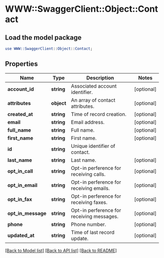 # WWW::SwaggerClient::Object::Contact

## Load the model package
```perl
use WWW::SwaggerClient::Object::Contact;
```

## Properties
Name | Type | Description | Notes
------------ | ------------- | ------------- | -------------
**account_id** | **string** | Associated account identifier. | [optional] 
**attributes** | **object** | An array of contact attributes. | [optional] 
**created_at** | **string** | Time of record creation. | [optional] 
**email** | **string** | Email address. | [optional] 
**full_name** | **string** | Full name. | [optional] 
**first_name** | **string** | First name. | [optional] 
**id** | **string** | Unique identifier of contact. | 
**last_name** | **string** | Last name. | [optional] 
**opt_in_call** | **string** | Opt-in perference for receiving calls. | [optional] 
**opt_in_email** | **string** | Opt-in perference for receiving emails. | [optional] 
**opt_in_fax** | **string** | Opt-in perference for receiving faxes. | [optional] 
**opt_in_message** | **string** | Opt-in perference for receiving messages. | [optional] 
**phone** | **string** | Phone number. | [optional] 
**updated_at** | **string** | Time of last record update. | [optional] 

[[Back to Model list]](../README.md#documentation-for-models) [[Back to API list]](../README.md#documentation-for-api-endpoints) [[Back to README]](../README.md)


